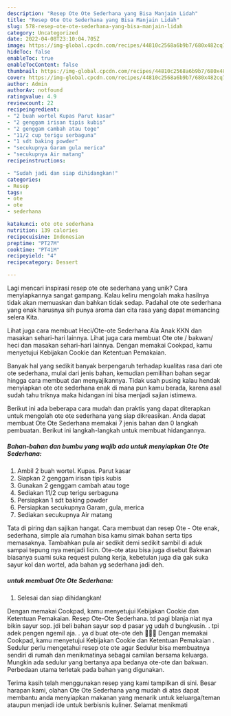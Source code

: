 ```yaml
---
description: "Resep Ote Ote Sederhana yang Bisa Manjain Lidah"
title: "Resep Ote Ote Sederhana yang Bisa Manjain Lidah"
slug: 578-resep-ote-ote-sederhana-yang-bisa-manjain-lidah
category: Uncategorized
date: 2022-04-08T23:10:04.705Z
image: https://img-global.cpcdn.com/recipes/44810c2568a6b9b7/680x482cq70/ote-ote-sederhana-foto-resep-utama.jpg
hideToc: false
enableToc: true
enableTocContent: false
thumbnail: https://img-global.cpcdn.com/recipes/44810c2568a6b9b7/680x482cq70/ote-ote-sederhana-foto-resep-utama.jpg
cover: https://img-global.cpcdn.com/recipes/44810c2568a6b9b7/680x482cq70/ote-ote-sederhana-foto-resep-utama.jpg
author: Admin
authorAv: notfound
ratingvalue: 4.9
reviewcount: 22
recipeingredient:
- "2 buah wortel Kupas Parut kasar"
- "2 genggam irisan tipis kubis"
- "2 genggam cambah atau toge"
- "11/2 cup terigu serbaguna"
- "1 sdt baking powder"
- "secukupnya Garam gula merica"
- "secukupnya Air matang"
recipeinstructions:

- "Sudah jadi dan siap dihidangkan!"
categories:
- Resep
tags:
- ote
- ote
- sederhana

katakunci: ote ote sederhana 
nutrition: 139 calories
recipecuisine: Indonesian
preptime: "PT27M"
cooktime: "PT41M"
recipeyield: "4"
recipecategory: Dessert

---
```





Lagi mencari inspirasi resep ote ote sederhana yang unik? Cara menyiapkannya sangat gampang. Kalau keliru mengolah maka hasilnya tidak akan memuaskan dan bahkan tidak sedap. Padahal ote ote sederhana yang enak harusnya sih punya aroma dan cita rasa yang dapat memancing selera Kita.





Lihat juga cara membuat Heci/Ote-ote Sederhana Ala Anak KKN dan masakan sehari-hari lainnya. Lihat juga cara membuat Ote ote / bakwan/ heci dan masakan sehari-hari lainnya. Dengan memakai Cookpad, kamu menyetujui Kebijakan Cookie dan Ketentuan Pemakaian.

Banyak hal yang sedikit banyak berpengaruh terhadap kualitas rasa dari ote ote sederhana, mulai dari jenis bahan, kemudian pemilihan bahan segar hingga cara membuat dan menyajikannya. Tidak usah pusing kalau hendak menyiapkan ote ote sederhana enak di mana pun kamu berada, karena asal sudah tahu triknya maka hidangan ini bisa menjadi sajian istimewa.






Berikut ini ada beberapa cara mudah dan praktis yang dapat diterapkan untuk mengolah ote ote sederhana yang siap dikreasikan. Anda dapat membuat Ote Ote Sederhana memakai 7 jenis bahan dan 0 langkah pembuatan. Berikut ini langkah-langkah untuk membuat hidangannya.

<!--inarticleads1-->

##### Bahan-bahan dan bumbu yang wajib ada untuk menyiapkan Ote Ote Sederhana:

1. Ambil 2 buah wortel. Kupas. Parut kasar
1. Siapkan 2 genggam irisan tipis kubis
1. Gunakan 2 genggam cambah atau toge
1. Sediakan 11/2 cup terigu serbaguna
1. Persiapkan 1 sdt baking powder
1. Persiapkan secukupnya Garam, gula, merica
1. Sediakan secukupnya Air matang


Tata di piring dan sajikan hangat. Cara membuat dan resep Ote - Ote enak, sederhana, simple ala rumahan bisa kamu simak bahan serta tips memasaknya. Tambahkan pula air sedikit demi sedikit sambil di aduk sampai tepung nya menjadi licin. Ote-ote atau bisa juga disebut Bakwan biasanya suami suka request pulang kerja, kebetulan juga dia gak suka sayur kol dan wortel, ada bahan yg sederhana jadi deh. 

<!--inarticleads2-->

#####  untuk membuat Ote Ote Sederhana:


1. Selesai dan siap dihidangkan!

Dengan memakai Cookpad, kamu menyetujui Kebijakan Cookie dan Ketentuan Pemakaian. Resep Ote-Ote Sederhana. td pagi blanja niat nya bikin sayur sop. jdi beli bahan sayur sop d pasar yg udah d bungkusin. . tpi adek pengen ngemil aja. . ya d buat ote-ote deh 🤗🤗🤗 Dengan memakai Cookpad, kamu menyetujui Kebijakan Cookie dan Ketentuan Pemakaian . Sedulur perlu mengetahui resep ote ote agar Sedulur bisa membuatnya sendiri di rumah dan menikmatinya sebagai camilan bersama keluarga. Mungkin ada sedulur yang bertanya apa bedanya ote-ote dan bakwan. Perbedaan utama terletak pada bahan yang digunakan. 

Terima kasih telah menggunakan resep yang kami tampilkan di sini. Besar harapan kami, olahan Ote Ote Sederhana yang mudah di atas dapat membantu anda menyiapkan makanan yang menarik untuk keluarga/teman ataupun menjadi ide untuk berbisnis kuliner. Selamat menikmati
